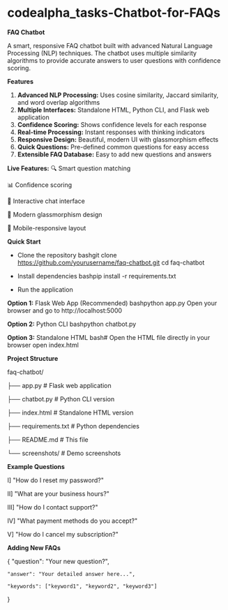 # **codealpha_tasks-Chatbot-for-FAQs**
****FAQ Chatbot****

A smart, responsive FAQ chatbot built with advanced Natural Language Processing (NLP) techniques. The chatbot uses multiple similarity algorithms to provide accurate answers to user questions with confidence scoring.


**Features**
1. **Advanced NLP Processing:** Uses cosine similarity, Jaccard similarity, and word overlap algorithms
2. **Multiple Interfaces:** Standalone HTML, Python CLI, and Flask web application
3. **Confidence Scoring:** Shows confidence levels for each response
4. **Real-time Processing:** Instant responses with thinking indicators
5. **Responsive Design:** Beautiful, modern UI with glassmorphism effects
6. **Quick Questions:** Pre-defined common questions for easy access
7. **Extensible FAQ Database:** Easy to add new questions and answers

**Live Features:**
🔍 Smart question matching

📊 Confidence scoring

💬 Interactive chat interface

🎨 Modern glassmorphism design

📱 Mobile-responsive layout

**Quick Start**

* Clone the repository
bashgit clone https://github.com/yourusername/faq-chatbot.git
cd faq-chatbot

* Install dependencies
bashpip install -r requirements.txt

* Run the application
  
**Option 1:** Flask Web App (Recommended)
bashpython app.py
Open your browser and go to http://localhost:5000

**Option 2:** Python CLI
bashpython chatbot.py

**Option 3:** Standalone HTML
bash# Open the HTML file directly in your browser
open index.html

**Project Structure**

faq-chatbot/

├── app.py                 # Flask web application

├── chatbot.py            # Python CLI version

├── index.html            # Standalone HTML version

├── requirements.txt      # Python dependencies

├── README.md            # This file

└── screenshots/         # Demo screenshots

**Example Questions**

I]   "How do I reset my password?"

II]  "What are your business hours?"

III] "How do I contact support?"

IV]  "What payment methods do you accept?"

V]   "How do I cancel my subscription?"

**Adding New FAQs**

{
    "question": "Your new question?",

    "answer": "Your detailed answer here...",
    
    "keywords": ["keyword1", "keyword2", "keyword3"]
}
